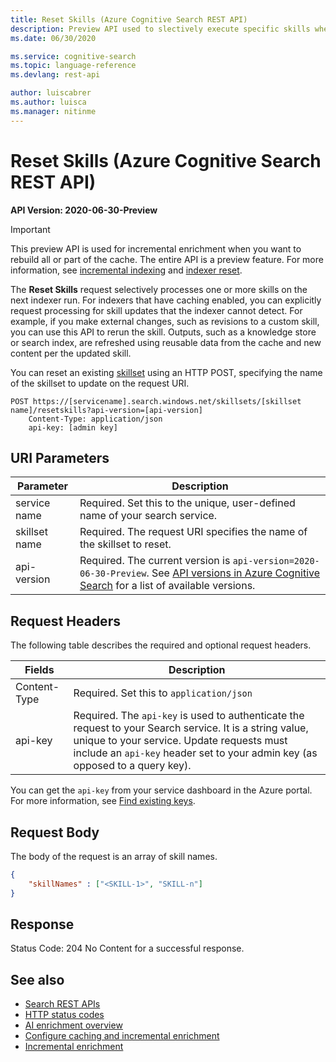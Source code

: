 ```yaml
---
title: Reset Skills (Azure Cognitive Search REST API)
description: Preview API used to slectively execute specific skills when you need partial reprocessing of a skillset.
ms.date: 06/30/2020

ms.service: cognitive-search
ms.topic: language-reference
ms.devlang: rest-api

author: luiscabrer
ms.author: luisca
ms.manager: nitinme
---
```

# Reset Skills (Azure Cognitive Search REST API)

**API Version: 2020-06-30-Preview**

> [!Important]
> This preview API is used for incremental enrichment when you want to rebuild all or part of the cache. The entire API is  a preview feature. For more information, see [incremental indexing](https://docs.microsoft.com/azure/search/cognitive-search-incremental-indexing-conceptual) and [indexer reset](https://docs.microsoft.com/azure/search/search-howto-run-reset-indexers).

The **Reset Skills** request selectively processes one or more skills on the next indexer run. For indexers that have caching enabled, you can explicitly request processing for skill updates that the indexer cannot detect. For example, if you make external changes, such as revisions to a custom skill, you can use this API to rerun the skill. Outputs, such as a knowledge store or search index, are refreshed using reusable data from the cache and new content per the updated skill.

You can reset an existing [skillset](https://docs.microsoft.com/rest/api/searchservice/create-skillset) using an HTTP POST, specifying the name of the skillset to update on the request URI. 

```http  
POST https://[servicename].search.windows.net/skillsets/[skillset name]/resetskills?api-version=[api-version]
	Content-Type: application/json
	api-key: [admin key]
```  

## URI Parameters

| Parameter	  | Description  | 
|-------------|--------------|
| service name | Required. Set this to the unique, user-defined name of your search service. |
| skillset name  | Required. The request URI specifies the name of the skillset to reset. |
| api-version | Required. The current version is `api-version=2020-06-30-Preview`. See [API versions in Azure Cognitive Search](https://docs.microsoft.com/azure/search/search-api-versions) for a list of available versions.|

## Request Headers

 The following table describes the required and optional request headers.  

|Fields              |Description      |  
|--------------------|-----------------|  
|Content-Type|Required. Set this to `application/json`|  
|api-key|Required. The `api-key` is used to authenticate the request to your Search service. It is a string value, unique to your service. Update requests must include an `api-key` header set to your admin key (as opposed to a query key).|  

You can get the `api-key` from your service dashboard in the Azure portal. For more information, see [Find existing keys](https://docs.microsoft.com/azure/search/search-security-api-keys#find-existing-keys).  

## Request Body

The body of the request is an array of skill names.

```json
{   
	"skillNames" : ["<SKILL-1>", "SKILL-n"]
}  
```

## Response  

Status Code: 204 No Content for a successful response. 

## See also

+ [Search REST APIs](https://docs.microsoft.com/rest/api/searchservice)
+ [HTTP status codes](https://docs.microsoft.com/rest/api/searchservice/http-status-codes)  
+ [AI enrichment overview](https://docs.microsoft.com/azure/search/cognitive-search-concept-intro)
+ [Configure caching and incremental enrichment](https://docs.microsoft.com/azure/search/search-howto-incremental-index)
+ [Incremental enrichment](https://docs.microsoft.com/azure/search/cognitive-search-incremental-indexing-conceptual)